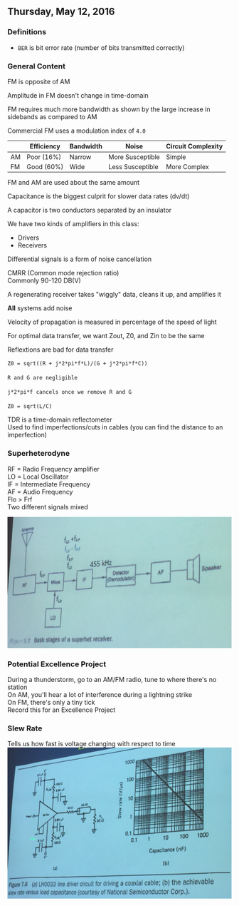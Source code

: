 ## Thursday, May 12, 2016

### Definitions
- `BER` is bit error rate (number of bits transmitted correctly)

### General Content
FM is opposite of AM

Amplitude in FM doesn't change in time-domain

FM requires much more bandwidth as shown by the large increase in sidebands as compared to AM

Commercial FM uses a modulation index of `4.0`

||Efficiency|Bandwidth|Noise|Circuit Complexity|
|---|---|---|---|---|
|AM|Poor (16%)|Narrow|More Susceptible|Simple|
|FM|Good (60%)|Wide|Less Susceptible|More Complex|

FM and AM are used about the same amount

Capacitance is the biggest culprit for slower data rates (dv/dt)

A capacitor is two conductors separated by an insulator

We have two kinds of amplifiers in this class:  

- Drivers
- Receivers

Differential signals is a form of noise cancellation

CMRR (Common mode rejection ratio)  
Commonly 90-120 DB(V)

A regenerating receiver takes "wiggly" data, cleans it up, and amplifies it

**All** systems add noise

Velocity of propagation is measured in percentage of the speed of light

For optimal data transfer, we want Zout, Z0, and Zin to be the same

Reflextions are bad for data transfer

```
Z0 = sqrt((R + j*2*pi*f*L)/(G + j*2*pi*f*C))

R and G are negligible

j*2*pi*f cancels once we remove R and G

Z0 = sqrt(L/C)
```

TDR is a time-domain reflectometer  
Used to find imperfections/cuts in cables (you can find the distance to an imperfection)

### Superheterodyne
RF = Radio Frequency amplifier  
LO = Local Oscillator  
IF = Intermediate Frequency  
AF = Audio Frequency  
Flo > Frf  
Two different signals mixed

![Superheterodyne](superheterodyne.jpg)

### Potential Excellence Project
During a thunderstorm, go to an AM/FM radio, tune to where there's no station  
On AM, you'll hear a lot of interference during a lightning strike  
On FM, there's only a tiny tick  
Record this for an Excellence Project

### Slew Rate
Tells us how fast is voltage changing with respect to time
![Slew Rate](slew-rate.jpg)
